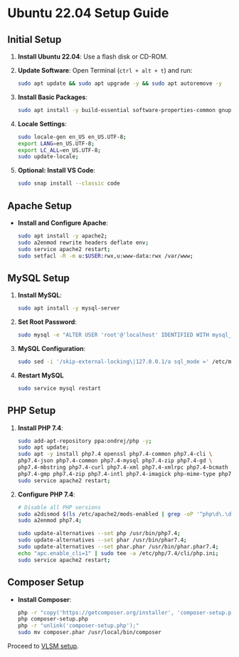 # Ubuntu 22.04 Setup Guide

## Initial Setup

1. **Install Ubuntu 22.04**: Use a flash disk or CD-ROM.
2. **Update Software**: Open Terminal (`ctrl + alt + t`) and run:

    ```bash
    sudo apt update && sudo apt upgrade -y && sudo apt autoremove -y
    ```
3. **Install Basic Packages**:

    ```bash
    sudo apt install -y build-essential software-properties-common gnupg apt-transport-https ca-certificates lsb-release wget vim zip unzip curl acl snapd rsync git gdebi net-tools
    ```
4. **Locale Settings**:

    ```bash
	sudo locale-gen en_US en_US.UTF-8;
    export LANG=en_US.UTF-8;
    export LC_ALL=en_US.UTF-8;
    sudo update-locale;
    ```
5. **Optional: Install VS Code**:

    ```bash
    sudo snap install --classic code
    ```

## Apache Setup

* **Install and Configure Apache**:

    ```bash
    sudo apt install -y apache2;
    sudo a2enmod rewrite headers deflate env;
    sudo service apache2 restart;
    sudo setfacl -R -m u:$USER:rwx,u:www-data:rwx /var/www;
    ```

## MySQL Setup

1. **Install MySQL**:

    ```bash
    sudo apt install -y mysql-server
    ```
2. **Set Root Password**:

    ```bash
    sudo mysql -e "ALTER USER 'root'@'localhost' IDENTIFIED WITH mysql_native_password BY '<PASSWORD>'; FLUSH PRIVILEGES;"
    ```
3. **MySQL Configuration**:

    ```bash
    sudo sed -i '/skip-external-locking\|127.0.0.1/a sql_mode =' /etc/mysql/mysql.conf.d/mysqld.cnf
    ```
4. **Restart MySQL**

    ```bash
    sudo service mysql restart
    ```

## PHP Setup

1. **Install PHP 7.4**:

    ```bash
    sudo add-apt-repository ppa:ondrej/php -y;
    sudo apt update;
    sudo apt -y install php7.4 openssl php7.4-common php7.4-cli \
    php7.4-json php7.4-common php7.4-mysql php7.4-zip php7.4-gd \
    php7.4-mbstring php7.4-curl php7.4-xml php7.4-xmlrpc php7.4-bcmath \
    php7.4-gmp php7.4-zip php7.4-intl php7.4-imagick php-mime-type php7.4-apcu;
    sudo service apache2 restart;
    ```
2. **Configure PHP 7.4**:

    ```bash
    # Disable all PHP versions
    sudo a2dismod $(ls /etc/apache2/mods-enabled | grep -oP '^php\d\.\d') -f
    sudo a2enmod php7.4;

    sudo update-alternatives --set php /usr/bin/php7.4;
    sudo update-alternatives --set phar /usr/bin/phar7.4;
    sudo update-alternatives --set phar.phar /usr/bin/phar.phar7.4;
    echo "apc.enable_cli=1" | sudo tee -a /etc/php/7.4/cli/php.ini;
    sudo service apache2 restart;

    ```

## Composer Setup

* **Install Composer**:

    ```bash
    php -r "copy('https://getcomposer.org/installer', 'composer-setup.php');"
    php composer-setup.php
    php -r "unlink('composer-setup.php');"
    sudo mv composer.phar /usr/local/bin/composer
    ```

Proceed to [VLSM setup](../README.md).
